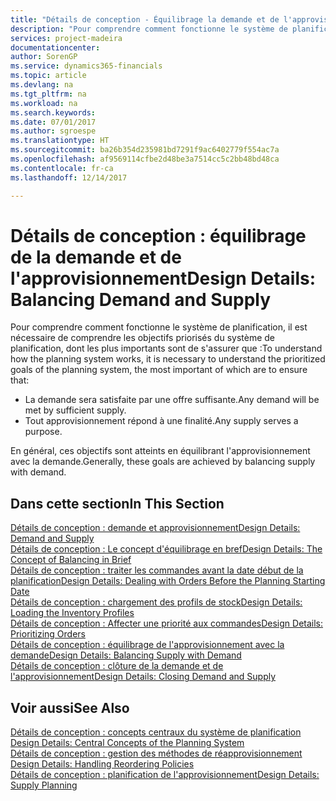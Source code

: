 ```yaml
---
title: "Détails de conception - Équilibrage la demande et de l'approvisionnement | Microsoft Docs"
description: "Pour comprendre comment fonctionne le système de planification, il est nécessaire de comprendre les objectifs priorisés du système de planification, dont les plus importants sont de s'assurer que toute demande est satisfaite par suffisamment d'approvisionnement et n'importe quel approvisionnement atteint un but."
services: project-madeira
documentationcenter: 
author: SorenGP
ms.service: dynamics365-financials
ms.topic: article
ms.devlang: na
ms.tgt_pltfrm: na
ms.workload: na
ms.search.keywords: 
ms.date: 07/01/2017
ms.author: sgroespe
ms.translationtype: HT
ms.sourcegitcommit: ba26b354d235981bd7291f9ac6402779f554ac7a
ms.openlocfilehash: af9569114cfbe2d48be3a7514cc5c2bb48bd48ca
ms.contentlocale: fr-ca
ms.lasthandoff: 12/14/2017

---
```

# <a name="design-details-balancing-demand-and-supply"></a><span data-ttu-id="9d71c-103">Détails de conception : équilibrage de la demande et de l'approvisionnement</span><span class="sxs-lookup"><span data-stu-id="9d71c-103">Design Details: Balancing Demand and Supply</span></span>
<span data-ttu-id="9d71c-104">Pour comprendre comment fonctionne le système de planification, il est nécessaire de comprendre les objectifs priorisés du système de planification, dont les plus importants sont de s'assurer que :</span><span class="sxs-lookup"><span data-stu-id="9d71c-104">To understand how the planning system works, it is necessary to understand the prioritized goals of the planning system, the most important of which are to ensure that:</span></span>  

- <span data-ttu-id="9d71c-105">La demande sera satisfaite par une offre suffisante.</span><span class="sxs-lookup"><span data-stu-id="9d71c-105">Any demand will be met by sufficient supply.</span></span>  
- <span data-ttu-id="9d71c-106">Tout approvisionnement répond à une finalité.</span><span class="sxs-lookup"><span data-stu-id="9d71c-106">Any supply serves a purpose.</span></span>  

 <span data-ttu-id="9d71c-107">En général, ces objectifs sont atteints en équilibrant l'approvisionnement avec la demande.</span><span class="sxs-lookup"><span data-stu-id="9d71c-107">Generally, these goals are achieved by balancing supply with demand.</span></span>  

## <a name="in-this-section"></a><span data-ttu-id="9d71c-108">Dans cette section</span><span class="sxs-lookup"><span data-stu-id="9d71c-108">In This Section</span></span>  
[<span data-ttu-id="9d71c-109">Détails de conception : demande et approvisionnement</span><span class="sxs-lookup"><span data-stu-id="9d71c-109">Design Details: Demand and Supply</span></span>](design-details-demand-and-supply.md)  
[<span data-ttu-id="9d71c-110">Détails de conception : Le concept d'équilibrage en bref</span><span class="sxs-lookup"><span data-stu-id="9d71c-110">Design Details: The Concept of Balancing in Brief</span></span>](design-details-the-concept-of-balancing-in-brief.md)  
[<span data-ttu-id="9d71c-111">Détails de conception : traiter les commandes avant la date début de la planification</span><span class="sxs-lookup"><span data-stu-id="9d71c-111">Design Details: Dealing with Orders Before the Planning Starting Date</span></span>](design-details-dealing-with-orders-before-the-planning-starting-date.md)  
[<span data-ttu-id="9d71c-112">Détails de conception : chargement des profils de stock</span><span class="sxs-lookup"><span data-stu-id="9d71c-112">Design Details: Loading the Inventory Profiles</span></span>](design-details-loading-the-inventory-profiles.md)  
[<span data-ttu-id="9d71c-113">Détails de conception : Affecter une priorité aux commandes</span><span class="sxs-lookup"><span data-stu-id="9d71c-113">Design Details: Prioritizing Orders</span></span>](design-details-prioritizing-orders.md)  
[<span data-ttu-id="9d71c-114">Détails de conception : équilibrage de l'approvisionnement avec la demande</span><span class="sxs-lookup"><span data-stu-id="9d71c-114">Design Details: Balancing Supply with Demand</span></span>](design-details-balancing-supply-with-demand.md)  
[<span data-ttu-id="9d71c-115">Détails de conception : clôture de la demande et de l'approvisionnement</span><span class="sxs-lookup"><span data-stu-id="9d71c-115">Design Details: Closing Demand and Supply</span></span>](design-details-closing-demand-and-supply.md)  

## <a name="see-also"></a><span data-ttu-id="9d71c-116">Voir aussi</span><span class="sxs-lookup"><span data-stu-id="9d71c-116">See Also</span></span>  
 <span data-ttu-id="9d71c-117">[Détails de conception : concepts centraux du système de planification](design-details-central-concepts-of-the-planning-system.md) </span><span class="sxs-lookup"><span data-stu-id="9d71c-117">[Design Details: Central Concepts of the Planning System](design-details-central-concepts-of-the-planning-system.md) </span></span>  
 <span data-ttu-id="9d71c-118">[Détails de conception : gestion des méthodes de réapprovisionnement](design-details-handling-reordering-policies.md) </span><span class="sxs-lookup"><span data-stu-id="9d71c-118">[Design Details: Handling Reordering Policies](design-details-handling-reordering-policies.md) </span></span>  
 [<span data-ttu-id="9d71c-119">Détails de conception : planification de l'approvisionnement</span><span class="sxs-lookup"><span data-stu-id="9d71c-119">Design Details: Supply Planning</span></span>](design-details-supply-planning.md)

